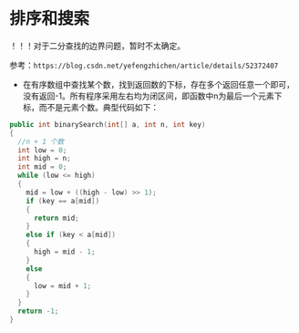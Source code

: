 # 排序和搜索

！！！对于二分查找的边界问题，暂时不太确定。

参考：`https://blog.csdn.net/yefengzhichen/article/details/52372407`

* 在有序数组中查找某个数，找到返回数的下标，存在多个返回任意一个即可，没有返回-1。所有程序采用左右均为闭区间，即函数中n为最后一个元素下标，而不是元素个数。典型代码如下：

```cpp
public int binarySearch(int[] a, int n, int key)
{
  //n + 1 个数
  int low = 0;
  int high = n;
  int mid = 0;
  while (low <= high)
  {
    mid = low + ((high - low) >> 1);
    if (key == a[mid])
    {
      return mid;
    }
    else if (key < a[mid])
    {
      high = mid - 1;
    }
    else
    {
      low = mid + 1;
    }
  }
  return -1;
}
```